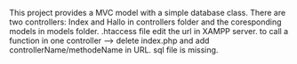 This project provides a MVC model with a simple database class.
There are two controllers: Index and Hallo in controllers folder and the coresponding models in models folder.
.htaccess file edit the url in XAMPP server.
to call a function in one controller --> delete index.php and add controllerName/methodeName in URL.
sql file is missing. 


